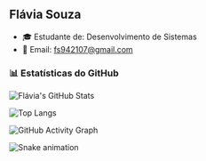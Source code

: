 ## Flávia Souza

- 🎓 Estudante de: Desenvolvimento de Sistemas  
- 📧 Email: fs942107@gmail.com  

### 📊 Estatísticas do GitHub  

![Flávia's GitHub Stats](https://github-readme-stats.vercel.app/api?username=FS-dev7&show_icons=true&theme=radical)  

![Top Langs](https://github-readme-stats.vercel.app/api/top-langs/?username=FS-dev7&layout=compact&theme=radical)  

![GitHub Activity Graph](https://github-readme-activity-graph.cyclic.app/graph?username=FS-dev7&theme=dracula)  

![Snake animation](https://github.com/flaviasouza/flaviasouza/blob/output/github-contribution-grid-snake.svg)


